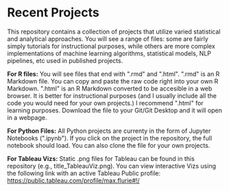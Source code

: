 # Recent Projects
This repository contains a collection of projects that utilize varied statistical and analytical approaches. You will see a range of files: some are fairly simply tutorials for instructional purposes, while others are more complex implementations of machine learning algorithms, statistical models, NLP pipelines, etc used in published projects.  

**For R files:** You will see files that end with ".rmd" and ".html". ".rmd" is an R Markdown file. You can copy and paste the raw code right into your own R Markdown. ".html" is an R Markdown converted to be accesible in a web browser. It is better for instructional purposes (and I usually include all the code you would need for your own projects.) I recommend ".html" for learning purposes. Download the file to your Git/Git Desktop and it will open in a webpage.  

**For Python Files:** All Python projects are currenty in the form of Jupyter Notebooks (".ipynb"). If you click on the project in the repository, the full notebook should load. You can also clone the file for your own projects. 

**For Tableau Vizs:** Static .png files for Tableau can be found in this repository (e.g., title_TableauViz.png). You can view interactive Vizs using the following link with an active Tableau Public profile: https://public.tableau.com/profile/max.flurie#!/ 
